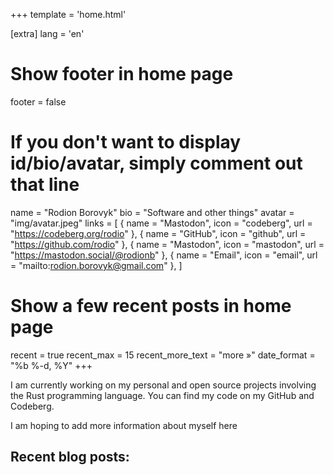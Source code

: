 +++
template = 'home.html'

[extra]
lang = 'en'

# Show footer in home page
footer = false

# If you don't want to display id/bio/avatar, simply comment out that line
name = "Rodion Borovyk"
bio = "Software and other things"
avatar = "img/avatar.jpeg"
links = [
    { name = "Mastodon", icon = "codeberg", url = "https://codeberg.org/rodio" },
    { name = "GitHub", icon = "github", url = "https://github.com/rodio" },
    { name = "Mastodon", icon = "mastodon", url = "https://mastodon.social/@rodionb" },
    { name = "Email", icon = "email", url = "mailto:rodion.borovyk@gmail.com" },
]

# Show a few recent posts in home page
recent = true
recent_max = 15
recent_more_text = "more »"
date_format = "%b %-d, %Y"
+++

I am currently working on my personal and open source projects involving the Rust programming language.
You can find my code on my GitHub and Codeberg.

I am hoping to add more information about myself here

## Recent blog posts:
